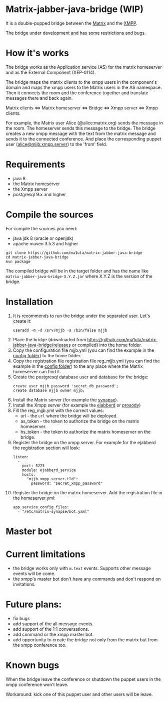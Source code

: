 # Matrix-jabber-java-bridge (WIP)

It is a double-pupped bridge between the [Matrix](https://matrix.org) and the [XMPP](https://xmpp.org).

The bridge under development and has some restrictions and bugs.

# How it's works

The bridge works as the Application service (AS) for the matrix homeserver and as the External Component (XEP-0114).

The bridge maps the matrix clients to the xmpp users in the component's domain and maps the xmpp users
 to the Matrix users in the AS namespace.
Then it connects the room and the conference together and translate messages there and back again.

Matrix clients <=> Matrix homeserver <=> Bridge <=> Xmpp server <=> Xmpp clients.

For example, the Matrix user Alice (@alice:matrix.org) sends the message in the room. The homeserver sends
this message to the bridge. The bridge creates a new xmpp message with the text from the matrix message
and sends it to the connected conference. And place the corresponding puppet user (alice@mjjb.xmpp.server)
to the 'from' field.

# Requirements

- java 8
- the Matrix homeserver
- the Xmpp server
- postgresql 9.x and higher

# Compile the sources

For compile the sources you need:
- java jdk 8 (oracle or openjdk)
- apache maven 3.5.3 and higher

```
git clone https://github.com/ma1uta/matrix-jabber-java-bridge
cd matrix-jabber-java-bridge
mvn package
```

The compiled bridge will be in the target folder and has the name like `matrix-jabber-java-bridge-X.Y.Z.jar`
where X.Y.Z is the version of the bridge.

# Installation

1. It is recommends to run the bridge under the separated user.
Let's create it:
    ```
    useradd -m -d /srv/mjjb -s /bin/false mjjb
    ```
2. Place the bridge (downloaded from https://github.com/ma1uta/matrix-jabber-java-bridge/releases or compiled)
into the home folder.
3. Copy the configuration file mjjb.yml (you can find the example in the
 [config folder](https://github.com/ma1uta/matrix-jabber-java-bridge/tree/master/config)) to the home folder.
4. Copy the registration file registration file reg_mjjb.yml (you can find the example in the
 [config folder](https://github.com/ma1uta/matrix-jabber-java-bridge/tree/master/config))
to the any place where the Matrix homeserver can find it.
5. Create the postgresql database user and database for the bridge:
    ```
    create user mjjb password 'secret_db_password';
    create database mjjb owner mjjb;
    ```
6. Install the Matrix server (for example the [synapse](https://github.com/matrix-org/synapse)).
7. Install the Xmpp server (for example the [ejabberd](https://www.ejabberd.im/) or [prosody](http://prosody.im/))
8. Fill the reg_mjjb.yml with the correct values:
    - url - the `url` where the bridge will be deployed.
    - as_token - the token to authorize the bridge on the matrix homeserver.
    - hs_token - the token to authorize the matrix homeserver on the bridge.
9. Register the bridge on the xmpp server. For example for the ejabberd the registration section will look:
    ```
    listen:
      -
        port: 5223
        module: ejabberd_service
        hosts:
          "mjjb.xmpp.server.tld":
            password: "secret_xmpp_password"
    ```
10. Register the bridge on the matrix homeserver. Add the registration file in the homeserver.yml:
    ```
    app_service_config_files:
      - "/etc/matrix-synapse/bot.yaml"
    ```

# Master bot



# Current limitations

- the bridge works only with `m.text` events. Supports other message events will be come.
- the xmpp's master bot don't have any commands and don't respond on invitations.

# Future plans:

- fix bugs
- add support of the all message events.
- add support of the 1:1 conversations.
- add command or the xmpp master bot. 
- add opportunity to create the bridge not only from the matrix but from the xmpp conference too.

# Known bugs

When the bridge leave the conference or shutdown the puppet users in the xmpp conference won't leave.

Workaround: kick one of this puppet user and other users will be leave.

